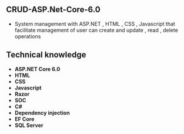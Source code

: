 ## CRUD-ASP.Net-Core-6.0

- System management with ASP.NET , HTML , CSS , Javascript that facilitate management of user can create and update , read , delete operations

## Technical knowledge

- **ASP.NET Core 6.0**
- **HTML**
- **CSS**
- **Javascript**
- **Razor**
- **SOC**
- **C#**
- **Dependency injection**
- **EF Core**
- **SQL Server**

